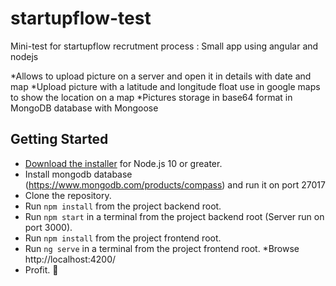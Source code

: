 # startupflow-test
Mini-test for startupflow recrutment process : Small app using angular and nodejs

*Allows to upload picture on a server and open it in details with date and map
*Upload picture with a latitude and longitude float use in google maps to show the location on a map
*Pictures storage in base64 format in MongoDB database with Mongoose

## Getting Started

* [Download the installer](https://nodejs.org/) for Node.js 10 or greater.
* Install mongodb database (https://www.mongodb.com/products/compass) and run it on port 27017
* Clone the repository.
* Run `npm install` from the project backend root.
* Run `npm start` in a terminal from the project backend root (Server run on port 3000).
* Run `npm install` from the project frontend root.
* Run `ng serve` in a terminal from the project frontend root.
*Browse http://localhost:4200/
* Profit. :tada:
